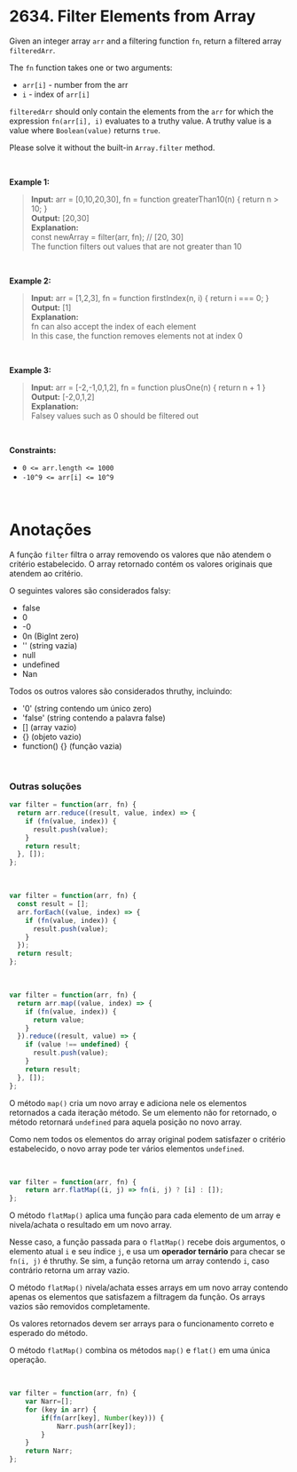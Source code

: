 # 2634. Filter Elements from Array

Given an integer array `arr` and a filtering function `fn`, return a filtered array `filteredArr`.

The `fn` function takes one or two arguments:

- `arr[i]` - number from the arr  
- `i` - index of `arr[i]`  

`filteredArr` should only contain the elements from the `arr` for which the expression `fn(arr[i], i)` evaluates to a truthy value. A truthy value is a value where `Boolean(value)` returns `true`.  

Please solve it without the built-in `Array.filter` method.

 <br>

**Example 1:**

> **Input:** arr = [0,10,20,30], fn = function greaterThan10(n) { return n > 10; }  
> **Output:** [20,30]  
> **Explanation:**  
> const newArray = filter(arr, fn); // [20, 30]  
> The function filters out values that are not greater than 10  

<br>

**Example 2:**

> **Input:** arr = [1,2,3], fn = function firstIndex(n, i) { return i === 0; }  
> **Output:** [1]  
> **Explanation:**  
> fn can also accept the index of each element  
> In this case, the function removes elements not at index 0  

<br>

**Example 3:**

> **Input:** arr = [-2,-1,0,1,2], fn = function plusOne(n) { return n + 1 }  
> **Output:** [-2,0,1,2]  
> **Explanation:**  
> Falsey values such as 0 should be filtered out  
 
 <br>

**Constraints:**

- `0 <= arr.length <= 1000`
- `-10^9 <= arr[i] <= 10^9`  

<br>

# Anotações

A função `filter` filtra o array removendo os valores que não atendem o critério estabelecido. O array retornado contém os valores originais que atendem ao critério.  

O seguintes valores são considerados falsy:  

- false
- 0
- -0
- 0n (BigInt zero)
- '' (string vazia)
- null
- undefined
- Nan

Todos os outros valores são considerados thruthy, incluindo:  

- '0' (string contendo um único zero)  
- 'false' (string contendo a palavra false)  
- [] (array vazio)  
- {} (objeto vazio)  
- function() {} (função vazia)  

<br>

### Outras soluções

```js
var filter = function(arr, fn) {
  return arr.reduce((result, value, index) => {
    if (fn(value, index)) {
      result.push(value);
    }
    return result;
  }, []);
};
```

<br>

```js
var filter = function(arr, fn) {
  const result = [];
  arr.forEach((value, index) => {
    if (fn(value, index)) {
      result.push(value);
    }
  });
  return result;
};
```

<br>

```js
var filter = function(arr, fn) {
  return arr.map((value, index) => {
    if (fn(value, index)) {
      return value;
    }
  }).reduce((result, value) => {
    if (value !== undefined) {
      result.push(value);
    }
    return result;
  }, []);
};
```

O método `map()` cria um novo array e adiciona nele os elementos retornados a cada iteração método. Se um elemento não for retornado, o método retornará `undefined` para aquela posição no novo array.  

Como nem todos os elementos do array original podem satisfazer o critério estabelecido, o novo array pode ter vários elementos `undefined`.  

<br>

```js
var filter = function(arr, fn) {
    return arr.flatMap((i, j) => fn(i, j) ? [i] : []);
};
```

O método `flatMap()` aplica uma função para cada elemento de um array e nivela/achata o resultado em um novo array.  

Nesse caso, a função passada para o `flatMap()` recebe dois argumentos, o elemento atual `i` e seu índice `j`, e usa um **operador ternário** para checar se `fn(i, j)` é thruthy. 
Se sim, a função retorna um array contendo `i`, caso contrário retorna um array vazio.

O método `flatMap()` nivela/achata esses arrays em um novo array contendo apenas os elementos que satisfazem a filtragem da função. Os arrays vazios são removidos completamente.  

Os valores retornados devem ser arrays para o funcionamento correto e esperado do método.

O método `flatMap()` combina os métodos `map()` e `flat()` em uma única operação.

<br>

```js
var filter = function(arr, fn) {
    var Narr=[];
    for (key in arr) {
        if(fn(arr[key], Number(key))) {
            Narr.push(arr[key]);
        }
    }
    return Narr;
};
```
